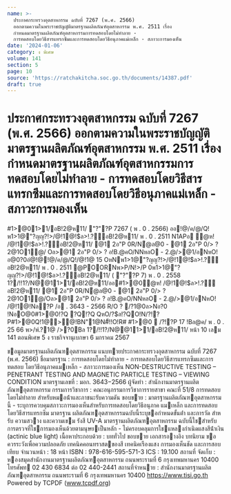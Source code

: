 ```yaml
---
name: >-
  ประกาศกระทรวงอุตสาหกรรม ฉบับที่ 7267 (พ.ศ. 2566)
  ออกตามความในพระราชบัญญัติมาตรฐานผลิตภัณฑ์อุตสาหกรรม พ.ศ. 2511 เรื่อง
  กำหนดมาตรฐานผลิตภัณฑ์อุตสาหกรรมการทดสอบโดยไม่ทำลาย -
  การทดสอบโดยวิธีสารแทรกซึมและการทดสอบโดยวิธีอนุภาคแม่เหล็ก - สภาวะการมองเห็น
date: '2024-01-06'
category: ง พิเศษ
volume: 141
section: 5
page: 10
source: 'https://ratchakitcha.soc.go.th/documents/14387.pdf'
draft: true
---
```


# ประกาศกระทรวงอุตสาหกรรม ฉบับที่ 7267 (พ.ศ. 2566) ออกตามความในพระราชบัญญัติมาตรฐานผลิตภัณฑ์อุตสาหกรรม พ.ศ. 2511 เรื่อง กำหนดมาตรฐานผลิตภัณฑ์อุตสาหกรรมการทดสอบโดยไม่ทำลาย - การทดสอบโดยวิธีสารแทรกซึมและการทดสอบโดยวิธีอนุภาคแม่เหล็ก - สภาวะการมองเห็น

#1>@01>1/อB!2@ห11/ "?"?P 7267 ( พ . 0 . 2566) ออ!@/ค/@/Q!พ1>1@"?ญญ?!>/@!1@!$ล>!.?์อB!2@ห11/ พ . 0 . 2511 N1APอ ํ@ห! /@!1@!$ล>!.?์อB!2@ห11/ @1 2อ"P 0R/Nํ@ล@0 - @1 2อ"P 0/> ? 2@1O1@/ Oล>@1 2อ"P 0/> ? อ!B.@คO/NNหลO - 2.@/>@1/อNหO! อ@0?0อํ@!@!@/ค/@/Q!/@!1@ 15 OหNพ1>1@"?ญญ?!>/@!1@!$ล>!.?์อB!2@ห11/ พ . 0 . 2511 @POORNพ>P/N!>/P 0พ1>1@"?ญญ?!>/@!1@!$ล>!.?์อB!2@ห11/ ( "?"?P 7) พ . 0 . 2558 1?/!!1?/N@@11>1/อB!2@ห11/ออ#1>@0ํ@ห! /@!1@!$ล>!.?์อB!2@ห11/ @1 2อ"P 0R/Nํ@ล@0 - @1 2อ"P 0/> ? 2@1O1@/Oล>@1 2อ"P 0/> ? อ!B.@คO/NNหลO - 2.@/>@1/อNหO! /@!1@!Nล?P /อ . 3643 - 2566 R/O ? /?1@0ล>Nอ?0 !NอO@0#1>@0!?Q ?Q!?Q QหO/?$ล!?QO!N/?!?P#1>@0Q!1@>@!BN"1@N#็!!O!R# #1>@0  /?!?P 17 !Bล@ค/ พ . 0 . 25 66 พ>/พ์.?1@ />?0Bล 1?/!!1?/N@@11>1/อB!2@ห11/ หน้า 10 เลม 141 ตอนพิเศษ 5 ง ราชกิจจานุเบกษา 6 มกราคม 2567

ขอมูลมาตรฐานผลิตภัณฑอุตสาหกรรม แนบทายประกาศกระทรวงอุตสาหกรรม ฉบับที่ 7267 (พ.ศ. 2566) ชื่อมาตรฐาน : การทดสอบโดยไม่ทําลาย - การทดสอบโดยวิธีสารแทรกซึมและการทดสอบ โดยวิธีอนุภาคแมเหล็ก - สภาวะการมองเห็น NON-DESTRUCTIVE TESTING – PENETRANT TESTING AND MAGNETIC PARTICLE TESTING – VIEWING CONDITION มาตรฐานเลขที่ : มอก. 3643−2566 ผู้จัดทํา : สํานักงานมาตรฐานผลิตภัณฑอุตสาหกรรม กรรมการวิชาการ : คณะอนุกรรมการวิชาการรายสาขา คณะที่ 51/8 การทดสอบโดยไม่ทําลาย สําหรับหมอน้ําและภาชนะรับความดัน ขอบขาย : มาตรฐานผลิตภัณฑอุตสาหกรรมนี้ - ระบุการควบคุมสภาวะการมองเห็นสําหรับการทดสอบโดยวิธีอนุภาค แมเหล็ก และการทดสอบโดยวิธีสารแทรกซึม มาตรฐาน ผลิตภัณฑอุตสาหกรรมฉบับนี้ระบุขอกําหนดขั้นต่ํา และการวัด สําหรับ ความสวาง และความเขม รังสี UV-A มาตรฐานผลิตภัณฑอุตสาหกรรม ฉบับนี้ใชสําหรับการตรวจที่ใชการมองเห็นด้วยตามนุษยเป็นหลัก - ไม่ครอบคลุมการใชแหลงกําเนิดแสงสีน้ําเงิน (actinic blue light) เนื้อหาประกอบด้วย : บททั่วไป ขอบขาย เอกสารอางอิง บทนิยาม ขอควรระวังเพื่อความปลอดภัย เทคนิคคอนทราสตของสี เทคนิคเรืองแสง การมองเห็นชัด และการสอบเทียบ จํานวนหน้า : 18 หน้า ISBN : 978-616-595-571-3 ICS : 19.100 สถานที่ จัดเก็บ : หองสมุดสํานักงานมาตรฐานผลิตภัณฑอุตสาหกรรม ถนนพระรามที่ 6 กรุงเทพมหานคร 10400 โทรศัพท 02 430 6834 ต่อ 02 440-2441 สถานที่จําหนาย : สํานักงานมาตรฐานผลิตภัณฑอุตสาหกรรม ถนนพระรามที่ 6 กรุงเทพมหานคร 10400 https://www.tisi.go.th Powered by TCPDF (www.tcpdf.org)
